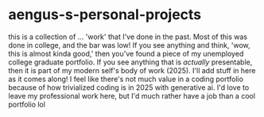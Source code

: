 # aengus-s-personal-projects
this is a collection of ... 'work' that I've done in the past. Most of this was done in college, and the bar was low! If you see anything and think, 'wow, this is almost kinda good,' then you've found a piece of my unemployed college graduate portfolio. If you see anything that is _actually_ presentable, then it is part of my modern self's body of work (2025). I'll add stuff in here as it comes along! I feel like there's not much value in a coding portfolio because of how trivialized coding is in 2025 with generative ai. I'd love to leave my professional work here, but I'd much rather have a job than a cool portfolio lol
